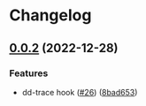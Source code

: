# Changelog

## [0.0.2](https://github.com/open-feature-php/dd-trace-hook/compare/v0.0.1...0.0.2) (2022-12-28)


### Features

* dd-trace hook ([#26](https://github.com/open-feature-php/dd-trace-hook/issues/26)) ([8bad653](https://github.com/open-feature-php/dd-trace-hook/commit/8bad65379d34fb39d3600aeb3c83c5ea684c2180))
